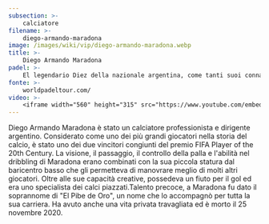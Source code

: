 ```yaml
---
subsection: >-
    calciatore
filename: >-
    diego-armando-maradona
image: /images/wiki/vip/diego-armando-maradona.webp
title: >-
    Diego Armando Maradona
padel: >-
    El legendario Diez della nazionale argentina, come tanti suoi connazionali, giocava spesso a padel, sono numerose infatti le foto che lo ritraggono in un campo da padel.
fonte: >-
    worldpadeltour.com/
video: >-
    <iframe width="560" height="315" src="https://www.youtube.com/embed/aN2oxB5kqPM" title="YouTube video player" frameborder="0" allow="accelerometer; autoplay; clipboard-write; encrypted-media; gyroscope; picture-in-picture" allowfullscreen></iframe>
---
```

Diego Armando Maradona è stato un calciatore professionista e dirigente argentino. Considerato come uno dei più grandi giocatori nella storia del calcio, è stato uno dei due vincitori congiunti del premio FIFA Player of the 20th Century. La visione, il passaggio, il controllo della palla e l'abilità nel dribbling di Maradona erano combinati con la sua piccola statura dal baricentro basso che gli permetteva di manovrare meglio di molti altri giocatori. Oltre alle sue capacità creative, possedeva un fiuto per il gol ed era uno specialista dei calci piazzati.Talento precoce, a Maradona fu dato il soprannome di "El Pibe de Oro", un nome che lo accompagnò per tutta la sua carriera. Ha avuto anche una vita privata travagliata ed è morto il 25 novembre 2020.